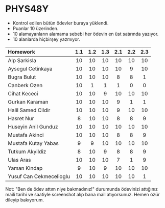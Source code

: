 # PHYS48Y

* Kontrol edilen bütün ödevler buraya yüklendi. 
* Puanlar 10 üzerinden.
* 10 alamayanların alamama sebebi her ödevin en üst satırında yazıyor.
* 10 alanlarda hiçbirşey yazmıyor.

| Homework                |1.1|1.2|1.3|2.1|2.2|2.3|
| :---------------------- |:-:|:-:|:-:|:-:|:-:|:-:|
| Alp Sarkisla            | 10| 10| 10| 10| 10| 10|
| Aysegul Cetinkaya       | 10| 10| 10| 10|  9| 10|
| Bugra Bulut             | 10| 10| 10|  8|  8|  1|
| Canberk Ozen            | 10|  1|  1|  1|  0|  0|
| Cihat Kececi            | 10| 10|  9| 10| 10| 10|
| Gurkan Karaman          | 10| 10| 10|  9|  1|  1|
| Halil Samed Cildir      | 10| 10| 10|  9| 10| 10|
| Hasret Nur              |  8| 10| 10|  8|  8|  9|
| Huseyin Anil Gunduz     | 10| 10| 10| 10| 10| 10|
| Mustafa Akinci          | 10| 10| 10|  8|  8|  9|
| Mustafa Kutay Yabas     |  9|  9| 10| 10| 10| 10|
| Tutkum Akyildiz         |  8| 10|  9|  8|  8|  9|
| Ulas Aras               | 10| 10| 10|  7|  1|  9|
| Yaman Kindap            |  9| 10|  9| 10| 10| 10|
| Yusuf Can Cekmecelioglu | 10| 10| 10| 10| 10|  1|


Not: "Ben de ödev attım niye bakmadınız!" durumunda ödevinizi attığınız maili tarihi ve saatiyle screenshot alıp bana mail atıyorsunuz. Hemen özür dileyip bakıyorum. 
